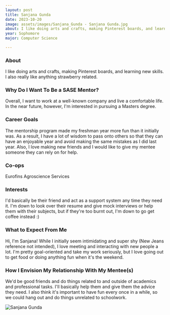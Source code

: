 ```yaml
---
layout: post
title: Sanjana Gunda 
date: 2023-10-20
image: assets/images/Sanjana_Gunda - Sanjana Gunda.jpg
about: I like doing arts and crafts, making Pinterest boards, and learning new skills. I also really like anything strawberry related.
year: Sophomore
major: Computer Science

---
```


### About

I like doing arts and crafts, making Pinterest boards, and learning new skills. I also really like anything strawberry related.

### Why Do I Want To Be a SASE Mentor?

Overall, I want to work at a well-known company and live a comfortable life. In the near future, however, I'm interested in pursuing a Masters degree.

### Career Goals

The mentorship program made my freshman year more fun than it initially was. As a result, I have a lot of wisdom to pass onto others so that they can have an enjoyable year and avoid making the same mistakes as I did last year. Also, I love making new friends and I would like to give my mentee someone they can rely on for help.

### Co-ops

Eurofins Agroscience Services

### Interests

I'd basically be their friend and act as a support system any time they need it. I'm down to look over their resume and give mock interviews or help them with their subjects, but if they're too burnt out, I'm down to go get coffee instead :)

### What to Expect From Me

Hi, I'm Sanjana! While I initially seem intimidating and super shy (New Jeans reference not intended), I love meeting and interacting with new people a lot. I'm pretty goal-oriented and take my work seriously, but I love going out to get food or doing anything fun when it's the weekend. 

### How I Envision My Relationship With My Mentee(s) 

We'd be good friends and do things related to and outside of academics and professional tasks. I'll basically help them and give them the advice they need. I also think it's important to have fun every once in a while, so we could hang out and do things unrelated to schoolwork.

<div class="text-center my-5">
    <img src="https://sase-drexel.github.io/mentorship-2023/assets/images/Sanjana_Gunda - Sanjana Gunda.jpg" alt="Sanjana Gunda" class="rounded post-img" />
</div>
